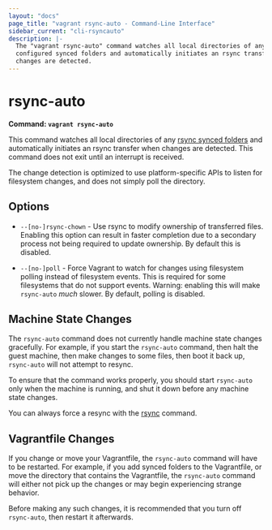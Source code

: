 ```yaml
---
layout: "docs"
page_title: "vagrant rsync-auto - Command-Line Interface"
sidebar_current: "cli-rsyncauto"
description: |-
  The "vagrant rsync-auto" command watches all local directories of any rsync
  configured synced folders and automatically initiates an rsync transfer when
  changes are detected.
---
```


# rsync-auto

**Command: `vagrant rsync-auto`**

This command watches all local directories of any
[rsync synced folders](/docs/synced-folders/rsync.html) and automatically
initiates an rsync transfer when changes are detected. This command does
not exit until an interrupt is received.

The change detection is optimized to use platform-specific APIs to listen
for filesystem changes, and does not simply poll the directory.

## Options

* `--[no-]rsync-chown` - Use rsync to modify ownership of transferred files. Enabling
    this option can result in faster completion due to a secondary process not being
    required to update ownership. By default this is disabled.

* `--[no-]poll` - Force Vagrant to watch for changes using filesystem
    polling instead of filesystem events. This is required for some filesystems
    that do not support events. Warning: enabling this will make `rsync-auto`
    _much_ slower. By default, polling is disabled.

## Machine State Changes

The `rsync-auto` command does not currently handle machine state changes
gracefully. For example, if you start the `rsync-auto` command, then
halt the guest machine, then make changes to some files, then boot it
back up, `rsync-auto` will not attempt to resync.

To ensure that the command works properly, you should start `rsync-auto`
only when the machine is running, and shut it down before any machine
state changes.

You can always force a resync with the [rsync](/docs/cli/rsync.html) command.

## Vagrantfile Changes

If you change or move your Vagrantfile, the `rsync-auto` command will have
to be restarted. For example, if you add synced folders to the Vagrantfile,
or move the directory that contains the Vagrantfile, the `rsync-auto`
command will either not pick up the changes or may begin experiencing
strange behavior.

Before making any such changes, it is recommended that you turn off
`rsync-auto`, then restart it afterwards.
